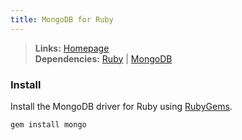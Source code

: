 ```yaml
---
title: MongoDB for Ruby
---
```



> **Links:** [Homepage](http://rubygems.org/gems/mongo)  
> **Dependencies:** [Ruby](/ruby) | [MongoDB](/mongodb)


### Install

Install the MongoDB driver for Ruby using [RubyGems](http://rubygems.org/).

	gem install mongo
